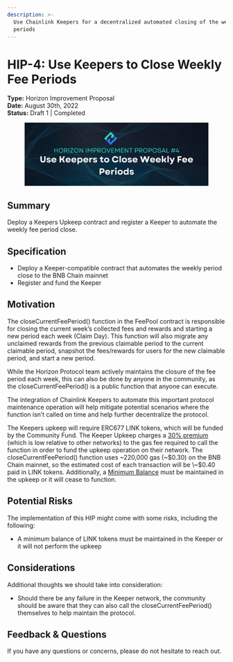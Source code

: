 ```yaml
---
description: >-
  Use Chainlink Keepers for a decentralized automated closing of the weekly fee
  periods
---
```


# HIP-4: Use Keepers to Close Weekly Fee Periods

**Type:** Horizon Improvement Proposal\
**Date:** August 30th, 2022\
**Status:** Draft 1  | Completed

<figure><img src="../../../.gitbook/assets/4.png" alt=""><figcaption></figcaption></figure>

## Summary

Deploy a Keepers Upkeep contract and register a Keeper to automate the weekly fee period close.

## Specification

* Deploy a Keeper-compatible contract that automates the weekly period close to the BNB Chain mainnet
* Register and fund the Keeper

## Motivation

The closeCurrentFeePeriod() function in the FeePool contract is responsible for closing the current week’s collected fees and rewards and starting a new period each week (Claim Day). This function will also migrate any unclaimed rewards from the previous claimable period to the current claimable period, snapshot the fees/rewards for users for the new claimable period, and start a new period.

While the Horizon Protocol team actively maintains the closure of the fee period each week, this can also be done by anyone in the community, as the closeCurrentFeePeriod() is a public function that anyone can execute.&#x20;

The integration of Chainlink Keepers to automate this important protocol maintenance operation will help mitigate potential scenarios where the function isn’t called on time and help further decentralize the protocol.&#x20;

The Keepers upkeep will require ERC677 LINK tokens, which will be funded by the Community Fund. The Keeper Upkeep charges a [30% premium](https://docs.chain.link/docs/chainlink-keepers/supported-networks/) (which is low relative to other networks) to the gas fee required to call the function in order to fund the upkeep operation on their network. The closeCurrentFeePeriod() function uses \~220,000 gas (\~$0.30) on the BNB Chain mainnet, so the estimated cost of each transaction will be \~$0.40 paid in LINK tokens. Additionally, a [Minimum Balance](https://docs.chain.link/docs/chainlink-keepers/keeper-economics/#minimum-balance) must be maintained in the upkeep or it will cease to function.

## **Potential Risks**

The implementation of this HIP might come with some risks, including the following:

* A minimum balance of LINK tokens must be maintained in the Keeper or it will not perform the upkeep

## Considerations

Additional thoughts we should take into consideration:

* Should there be any failure in the Keeper network, the community should be aware that they can also call the closeCurrentFeePeriod() themselves to help maintain the protocol.

## Feedback & Questions

If you have any questions or concerns, please do not hesitate to reach out.
